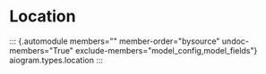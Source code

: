# Location

::: {.automodule members="" member-order="bysource" undoc-members="True" exclude-members="model_config,model_fields"}
aiogram.types.location
:::
